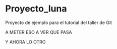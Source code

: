 # Proyecto_luna
Proyecto de ejemplo para el tutorial del taller de Git

A METER ESO A VER QUE PASA

Y AHORA LO OTRO
